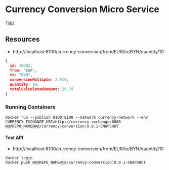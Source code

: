 # Currency Conversion Micro Service
TBD

## Resources

- http://localhost:8100/currency-conversion/from/EUR/to/BYN/quantity/10

```json
{
  id: 10002,
  from: "EUR",
  to: "BYN",
  conversionMultiple: 2.915,
  quantity: 10,
  totalCalculatedAmount: 29.15
}
```

### Running Containers

```
docker run --publish 8100:8100 --network currency-network --env CURRENCY_EXCHANGE_URI=http://currency-exchange:8000 @@@REPO_NAME@@@/currency-conversion:0.0.1-SNAPSHOT
```

#### Test API 
- http://localhost:8100/currency-conversion/from/EUR/to/BYN/quantity/10

```
docker login
docker push @@@REPO_NAME@@@/currency-conversion:0.0.1-SNAPSHOT
```